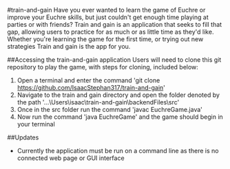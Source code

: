 #train-and-gain
Have you ever wanted to learn the game of Euchre or improve your Euchre skills, but just 
couldn't get enough time playing at parties or with friends? Train and gain is an application that seeks
to fill that gap, allowing users to practice for as much or as little time as they'd like.
Whether you're learning the game for the first time, or trying out new strategies Train and gain is the app for you.

##Accessing the train-and-gain application
Users will need to clone this git repository to play the game, with steps for cloning, included below:
1. Open a terminal and enter the command 'git clone https://github.com/IsaacStephan317/train-and-gain'
2. Navigate to the train and gain directory and open the folder denoted by the path '\...\Users\isaac\train-and-gain\backendFiles\src'
3. Once in the src folder run the command 'javac EuchreGame.java'
4. Now run the command 'java EuchreGame' and the game should begin in your terminal

##Updates
- Currently the application must be run on a command line as there is no connected web page or GUI interface